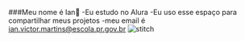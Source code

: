 ###Meu nome é Ian🤯
-Eu estudo no Alura
-Eu uso esse espaço para compartilhar meus projetos
-meu email é ian.victor.martins@escola.pr.gov.br
![stitch](https://media.tenor.com/1plWI277cB4AAAAM/sad-sorry.gif)
